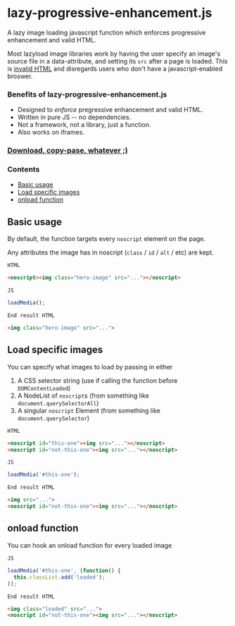 # lazy-progressive-enhancement.js

A lazy image loading javascript function which enforces progressive enhancement and valid HTML.

Most lazyload image libraries work by having the user specify an image's source file in a data-attribute, and setting its `src` after a page is loaded. This is [invalid HTML](https://www.w3.org/TR/html5/embedded-content-0.html#attr-img-src) and disregards users who don't have a javascript-enabled broswer.

### Benefits of lazy-progressive-enhancement.js
 - Designed to *enforce* pregressive enhancement and valid HTML. 
 - Written in pure JS -- no dependencies. 
 - Not a framework, not a library, just a function.
 - Also works on iframes.

### [Download, copy-pase, whatever ;)](lazy-progressive-enhancement.min.js)

### Contents
 - [Basic usage](#basic-usage)
 - [Load specific images](#load-specific-images)
 - [onload function](#onload-function)

## Basic usage

By default, the function targets every `noscript` element on the page.

Any attributes the image has in noscript (`class` / `id` / `alt` / etc) are kept.

`HTML`
```html
<noscript><img class="hero-image" src="..."></noscript>
```

`JS`
```js
loadMedia();
```

`End result HTML`
```html
<img class="hero-image" src="...">
```

## Load specific images

You can specify what images to load by passing in either
 1. A CSS selector string (use if calling the function before `DOMContentLoaded`)
 2. A NodeList of `noscript`s (from something like `document.querySelectorAll`)
 3. A singular `noscript` Element (from something like `document.querySelector`)

`HTML`
```html
<noscript id="this-one"><img src="..."></noscript>
<noscript id="not-this-one"><img src="..."></noscript>
```

`JS`
```js
loadMedia('#this-one');
```

`End result HTML`
```html
<img src="...">
<noscript id="not-this-one"><img src="..."></noscript>
```

## onload function

You can hook an onload function for every loaded image

`JS`
```js
loadMedia('#this-one', (function() {
  this.classList.add('loaded');
));
```

`End result HTML`
```html
<img class="loaded" src="...">
<noscript id="not-this-one"><img src="..."></noscript>
```
